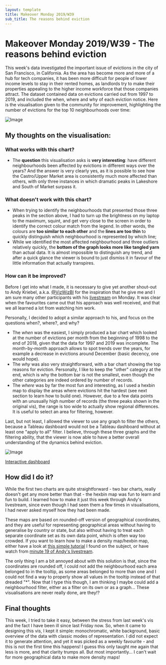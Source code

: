 ```yaml
---
layout: template
title: Makeover Monday 2019/W39
sub_title: The reasons behind eviction
---
```


# Makeover Monday 2019/W39 - The reasons behind eviction

This week's data investigated the important issue of evictions in the city of San Francisco, in California. As the area has become more and more of a hub for tech companies, it has been more difficult for people of lower income levels to stay in their rented homes, as landlords try to make their properties appealing to the higher income workforce that those companies attract. The dataset contained data on evictions carried out from 1997 to 2019, and included the when, where and why of each eviction notice. Here is the visualisation given to the community for improvement, highlighting the number of evictions for the top 10 neighbourhoods over time:

![Image](https://greenet09.github.io/datasophy/2018/08/08/sfevictions_files/figure-markdown_github/unnamed-chunk-3-1.png)

## My thoughts on the visualisation:

### What works with this chart?

- The **question** this visualisation asks is **very interesting**: have different neighbourhoods been affected by evictions in different ways over the years? And the answer is very clearly yes, as it is possible to see how the Castro/Upper Market area is consistently much more affected than others, with only three instances in which dramatic peaks in Lakeshore and South of Market surpass it.

### What doesn't work with this chart?

- When trying to identify the neighbourhoods that presented those three peaks in the section above, I had to turn up the brightness on my laptop to the maximum, squint, and get very close to the screen in order to identify the correct colour match from the legend. In other words, the colours are **too similar to each other** and the **lines are too thin** to quickly distinguish which neighbourhood is represented by which line;
- While we identified the most affected neighbourhood and three outliers relatively quickly, the **bottom of the graph looks more like tangled yarn** than actual data. It is almost impossible to distinguish any trend, and after a quick glance the viewer is bound to just dismiss it in favour of the little information that actually transpires. 

### How can it be improved?

Before I get into what I made, it is necessary to give yet another shout-out to Andy Kriebel, a.k.a. [@VizWizBI](https://twitter.com/VizWizBI) for the inspiration that he give me and I am sure many other participants with his [livestream](https://www.youtube.com/watch?v=iDhNdbaUgHk) on Monday. It was clear when the favourites came out that his approach was well received, and that we all learned a lot from watching him work.

Personally, I decided to adopt a similar approach to his, and focus on the questions when?, where?, and why? 

- The *when* was the easiest, I simply produced a bar chart which looked at the number of evictions per month from the beginning of 1998 to the end of 2018, given that the data for 1997 and 2019 was incomplete. The month-by-month approach allows to spot trends over the years, for example a decrease in evictions around December (basic decency, one would hope).
- The *why* was also very straightforward, with a bar chart showing the top reasons for eviction. Personally, I like to keep the "other" category at the end, which is why the bottom bar is not the smallest, even though the other categories are indeed ordered by number of records.
- The *where* was by far the most fun and interesting, as I used a hexbin map to display the areas where evictions hit the hardest (see next section to learn how to build one). However, due to a few data points with an unusually high number of records (the three peaks shown in the original vis), the range is too wide to actually show regional differences. It is useful to select an area for filtering, however.

Last, but not least, I allowed the viewer to use any graph to filter the others, because a Tableau dashboard would not be a Tableau dashboard without at least one "apply to all" filter. I believe, through these three graphs and the filtering ability, that the viewer is now able to have a better overall understanding of the dynamics behind eviction.

![Image](https://i.imgur.com/RGGQs91.png)

[Interactive dashboard](https://public.tableau.com/profile/alepoptosis#!/vizhome/Thereasonsbehindeviction-MakeoverMonday2019w39/Thereasonsbehindeviction)

## How did I do it?

While the first two charts are quite straightforward - two bar charts, really doesn't get any more better than that - the hexbin map was fun to learn and fun to build. I learned how to make it just this week through Andy's livestream, since even though I had seen them a few times in visualisations, I had never asked myself how they had been made. 

These maps are based on rounded-off version of geographical coordinates, and they are useful for representing geographical areas without having to generalise by country or state, but also without having to treat each separate coordinate set as its own data point, which is often way too crowded. If you want to learn how to make a density map/hexbin map, either have a look at [this simple tutorial](https://www.tableau.com/about/blog/2016/7/how-create-density-maps-using-hexbins-tableau-56511) I found on the subject, or have watch from [minute 19 of Andy's livestream](https://youtu.be/iDhNdbaUgHk?t=1140).

The only thing I am a bit annoyed about with this solution is that, since the coordinates are rounded off, I could not add the neighbourhood each area belonged to in the tooltip, as some areas belonged to more than one and I could not find a way to properly show all values in the tooltip instead of that dreaded "\*". Now that I type this though, I am thinking I maybe could add a neighbourhood filter, either as a filter on its own or as a graph... These visualisations are never really done, are they!?

## Final thoughts

This week, I tried to take it easy, between the stress from last week's vis and the fact I have been ill since last Friday now. So, when it came to designing this vis, I kept it simple: monochromatic, white background, basic overview of the data with classic modes of representation. I did not expect it to generate attention, and yet it was picked as a weekly favourite - and this is not the first time this happens! I guess this only taught me again that less is more, and that clarity trumps all. But most importantly... I can't wait for more geographical data to make more density maps!

